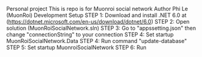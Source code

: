 Personal project
This is repo is for Muonroi social network
Author
Phi Le (MuonRoi)
Development Setup
STEP 1: Download and install .NET 6.0 at (https://dotnet.microsoft.com/en-us/download/dotnet/6.0)
STEP 2: Open solution (MuonRoiSocialNetwork.sln)
STEP 3: Go to "appssetting.json" then change "connectionString" to your connection
STEP 4: Set startup MuonRoiSocialNetwork.Data
STEP 4: Run command "update-database"
STEP 5: Set startup MuonroiSocialNetwork
STEP 6: Run